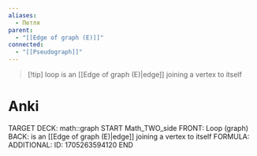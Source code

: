 ```yaml
---
aliases:
  - Петля
parent:
  - "[[Edge of graph (E)]]"
connected:
  - "[[Pseudograph]]"
---
```


> [!tip] loop
is an [[Edge of graph (E)|edge]]  joining a vertex to itself

# Anki
TARGET DECK: math::graph
START
Math_TWO_side
FRONT: Loop (graph)
BACK: is an [[Edge of graph (E)|edge]]  joining a vertex to itself
FORMULA: 
ADDITIONAL:
ID: 1705263594120
END











